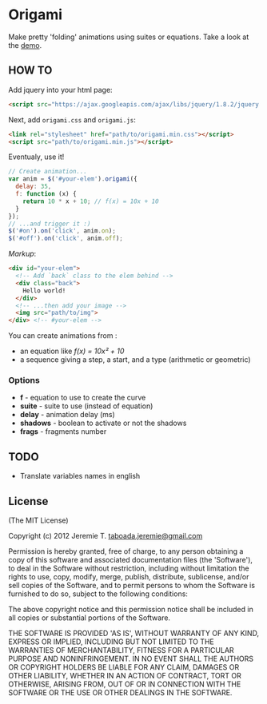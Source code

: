Origami
=======

Make pretty 'folding' animations using suites or equations. Take a look at the [demo](http://jeremiet.github.com/origami).

HOW TO
------

Add jquery into your html page:
```html
<script src="https://ajax.googleapis.com/ajax/libs/jquery/1.8.2/jquery.min.js"></script>
```
Next, add `origami.css` and `origami.js`:
```html
<link rel="stylesheet" href="path/to/origami.min.css"></script>
<script src="path/to/origami.min.js"></script>
```
Eventualy, use it!
```js
// Create animation...
var anim = $('#your-elem').origami({
  delay: 35,
  f: function (x) {
    return 10 * x + 10; // f(x) = 10x + 10
  }
});
// ...and trigger it :)
$('#on').on('click', anim.on);
$('#off').on('click', anim.off);
```
_Markup_:
```html
<div id="your-elem">
  <!-- Add `back` class to the elem behind -->
  <div class="back">
    Hello world!
  </div>
  <!-- ...then add your image -->
  <img src="path/to/img">
</div> <!-- #your-elem -->
```

You can create animations from :

- an equation like _f(x) = 10x² + 10_
- a sequence giving a step, a start, and a type (arithmetic or geometric)

### Options

- __f__ - equation to use to create the curve
- __suite__ - suite to use (instead of equation)
- __delay__ - animation delay (ms)
- __shadows__ - boolean to activate or not the shadows
- __frags__ - fragments number

TODO
----

- Translate variables names in english

License
-------

(The MIT License)

Copyright (c) 2012 Jeremie T. <taboada.jeremie@gmail.com>

Permission is hereby granted, free of charge, to any person obtaining a copy of this software and associated documentation files (the 'Software'), to deal in the Software without restriction, including without limitation the rights to use, copy, modify, merge, publish, distribute, sublicense, and/or sell copies of the Software, and to permit persons to whom the Software is furnished to do so, subject to the following conditions:

The above copyright notice and this permission notice shall be included in all copies or substantial portions of the Software.

THE SOFTWARE IS PROVIDED 'AS IS', WITHOUT WARRANTY OF ANY KIND, EXPRESS OR IMPLIED, INCLUDING BUT NOT LIMITED TO THE WARRANTIES OF MERCHANTABILITY, FITNESS FOR A PARTICULAR PURPOSE AND NONINFRINGEMENT. IN NO EVENT SHALL THE AUTHORS OR COPYRIGHT HOLDERS BE LIABLE FOR ANY CLAIM, DAMAGES OR OTHER LIABILITY, WHETHER IN AN ACTION OF CONTRACT, TORT OR OTHERWISE, ARISING FROM, OUT OF OR IN CONNECTION WITH THE SOFTWARE OR THE USE OR OTHER DEALINGS IN THE SOFTWARE.